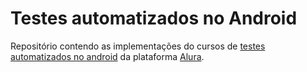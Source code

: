 # Testes automatizados no Android
Repositório contendo as implementações do cursos de [testes automatizados no android](https://cursos.alura.com.br/formacao-testes-automatizados-android) da plataforma [Alura](https://www.alura.com.br).